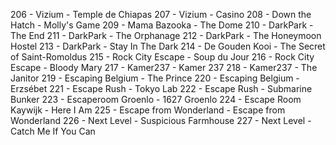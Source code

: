 206 - Vizium - Temple de Chiapas
207 - Vizium - Casino
208 - Down the Hatch - Molly's Game
209 - Mama Bazooka - The Dome
210 - DarkPark - The End
211 - DarkPark - The Orphanage
212 - DarkPark - The Honeymoon Hostel
213 - DarkPark - Stay In The Dark
214 - De Gouden Kooi - The Secret of Saint-Romoldus
215 - Rock City Escape - Soup du Jour
216 - Rock City Escape - Bloody Mary
217 - Kamer237 - Kamer 237
218 - Kamer237 - The Janitor
219 - Escaping Belgium - The Prince
220 - Escaping Belgium - Erzsébet
221 - Escape Rush - Tokyo Lab
222 - Escape Rush - Submarine Bunker
223 - Escaperoom Groenlo - 1627 Groenlo
224 - Escape Room Kaywijk - Here I Am
225 - Escape from Wonderland - Escape from Wonderland
226 - Next Level - Suspicious Farmhouse
227 - Next Level - Catch Me If You Can
